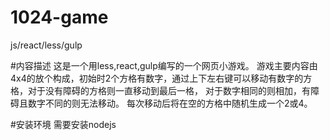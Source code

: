 # 1024-game
js/react/less/gulp


#内容描述
这是一个用less,react,gulp编写的一个网页小游戏。
游戏主要内容由4x4的放个构成，初始时2个方格有数字，通过上下左右键可以移动有数字的方格，对于没有障碍的方格则一直移动到最后一格，
对于数字相同的则相加，有障碍且数字不同的则无法移动。
每次移动后将在空的方格中随机生成一个2或4。

#安装环境
需要安装nodejs
